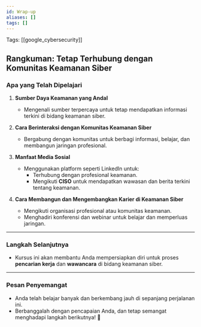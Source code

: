 ```yaml
---
id: Wrap-up
aliases: []
tags: []
---
```


Tags: [[google_cybersecurity]]

## Rangkuman: Tetap Terhubung dengan Komunitas Keamanan Siber

### Apa yang Telah Dipelajari

1. **Sumber Daya Keamanan yang Andal**

   - Mengenali sumber terpercaya untuk tetap mendapatkan informasi terkini di bidang keamanan siber.

2. **Cara Berinteraksi dengan Komunitas Keamanan Siber**

   - Bergabung dengan komunitas untuk berbagi informasi, belajar, dan membangun jaringan profesional.

3. **Manfaat Media Sosial**

   - Menggunakan platform seperti LinkedIn untuk:
     - Terhubung dengan profesional keamanan.
     - Mengikuti **CISO** untuk mendapatkan wawasan dan berita terkini tentang keamanan.

4. **Cara Membangun dan Mengembangkan Karier di Keamanan Siber**
   - Mengikuti organisasi profesional atau komunitas keamanan.
   - Menghadiri konferensi dan webinar untuk belajar dan memperluas jaringan.

---

### Langkah Selanjutnya

- Kursus ini akan membantu Anda mempersiapkan diri untuk proses **pencarian kerja** dan **wawancara** di bidang keamanan siber.

---

### Pesan Penyemangat

- Anda telah belajar banyak dan berkembang jauh di sepanjang perjalanan ini.
- Berbanggalah dengan pencapaian Anda, dan tetap semangat menghadapi langkah berikutnya! 🎉
